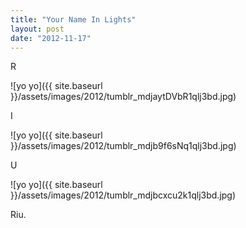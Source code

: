 ```yaml
---
title: "Your Name In Lights"
layout: post
date: "2012-11-17"
---
```


R

![yo yo]({{ site.baseurl }}/assets/images/2012/tumblr_mdjaytDVbR1qlj3bd.jpg)

I

![yo yo]({{ site.baseurl }}/assets/images/2012/tumblr_mdjb9f6sNq1qlj3bd.jpg)

U

![yo yo]({{ site.baseurl }}/assets/images/2012/tumblr_mdjbcxcu2k1qlj3bd.jpg)

Riu.
